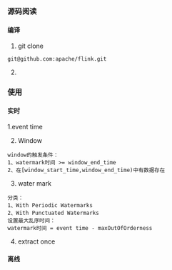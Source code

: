 ### 源码阅读
#### 编译
1. git clone
```
git@github.com:apache/flink.git
```
2.



### 使用
#### 实时
1.event time

2. Window
```
window的触发条件：
1、watermark时间 >= window_end_time
2、在[window_start_time,window_end_time)中有数据存在
```
3. water mark
```
分类：
1、With Periodic Watermarks
2、With Punctuated Watermarks
设置最大乱序时间：
watermark时间 = event time - maxOutOfOrderness
```
4. extract once

#### 离线